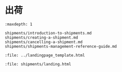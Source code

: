 # 出荷

```{toctree}
:maxdepth: 1

shipments/introduction-to-shipments.md
shipments/creating-a-shipment.md
shipments/cancelling-a-shipment.md
shipments/shipments-management-reference-guide.md
```

```{raw} html
:file: ../landingpage_template.html
```

```{raw} html
:file: shipments/landing.html
```
